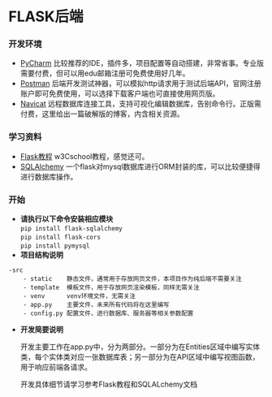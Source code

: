 # FLASK后端

### 开发环境
- [PyCharm](https://www.jetbrains.com/pycharm/download/#section=windows) 比较推荐的IDE，插件多，项目配置等自动搭建，非常省事。专业版需要付费，但可以用edu邮箱注册可免费使用好几年。
- [Postman](https://www.postman.com/) 后端开发测试神器，可以模拟http请求用于测试后端API，官网注册账户即可免费使用，可以选择下载客户端也可直接使用网页版。
- [Navicat](https://www.yudouyudou.com/ziyuanxiazai/gongjuchajian/1474.html) 远程数据库连接工具，支持可视化编辑数据库，告别命令行。正版需付费，这里给出一篇破解版的博客，内含相关资源。

### 学习资料
- [Flask教程](https://www.w3cschool.cn/flask/flask_overview.html) w3Cschool教程，感觉还可。
- [SQLAlchemy](http://www.pythondoc.com/flask-sqlalchemy/quickstart.html) 一个flask对mysql数据库进行ORM封装的库，可以比较便捷得进行数据库操作。

### 开始
- **请执行以下命令安装相应模块**\
`pip install flask-sqlalchemy`\
`pip install flask-cors`\
`pip install pymysql`
- **项目结构说明**
```
-src
    - static    静态文件，通常用于存放网页文件，本项目作为纯后端不需要关注
    - template  模板文件，用于存放网页渲染模板，同样无需关注
    - venv      venv环境文件，无需关注
    - app.py    主要文件，未来所有代码将在这里编写
    - config.py 配置文件，进行数据库、服务器等相关参数配置
```
- **开发简要说明**

    开发主要工作在app.py中，分为两部分。一部分为在Entities区域中编写实体类，每个实体类对应一张数据库表；另一部分为在API区域中编写视图函数，用于响应前端各请求。
    
    开发具体细节请学习参考Flask教程和SQLALchemy文档
